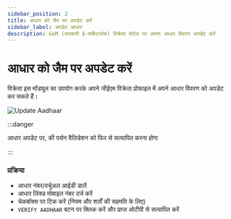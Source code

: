 ```yaml
---
sidebar_position: 2
title: आधार को जैम पर अपडेट करें
sidebar_label: अपडेट आधार
description: GeM (सरकारी ई-मार्केटप्लेस) विक्रेता पोर्टल पर अपना आधार विवरण अपडेट करें
---
```


# आधार को जैम पर अपडेट करें
विक्रेता इस मॉड्यूल का उपयोग करके अपने जीईएम विक्रेता प्रोफाइल में अपने आधार विवरण को अपडेट कर सकते हैं।

![Update Aadhaar](/img/doc/update-aadhaar.jpg)

:::danger

आधार अपडेट पर, की पर्सन वैलिडेशन को फिर से सत्यापित करना होगा

:::

### प्रक्रिया
- आधार नंबर/वर्चुअल आईडी डालें
- आधार लिंक्ड मोबाइल नंबर दर्ज करें
- चेकबॉक्स पर टिक करें (नियम और शर्तों की सहमति के लिए)
- `VERIFY AADHAAR` बटन पर क्लिक करें और प्राप्त ओटीपी से सत्यापित करें
